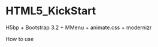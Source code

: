 HTML5_KickStart
===============

H5bp + Bootstrap 3.2 + MMenu + animate.css + modernizr

How to use

